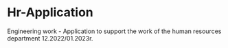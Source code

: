 # Hr-Application
Engineering work - Application to support the work of the human resources department 12.2022/01.2023r.
